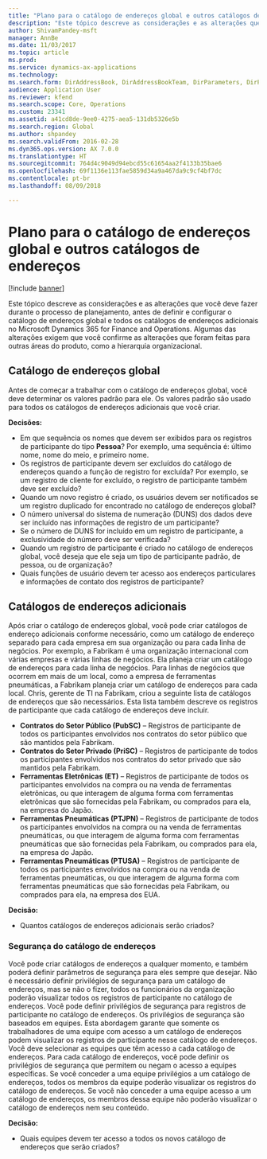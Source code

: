 ```yaml
---
title: "Plano para o catálogo de endereços global e outros catálogos de endereços"
description: "Este tópico descreve as considerações e as alterações que você deve fazer durante o processo de planejamento, antes de definir e configurar o catálogo de endereços global e todos os catálogos de endereços adicionais no Microsoft Dynamics 365 for Finance and Operations. Algumas das alterações exigem que você confirme as alterações que foram feitas para outras áreas do produto, como a hierarquia organizacional."
author: ShivamPandey-msft
manager: AnnBe
ms.date: 11/03/2017
ms.topic: article
ms.prod: 
ms.service: dynamics-ax-applications
ms.technology: 
ms.search.form: DirAddressBook, DirAddressBookTeam, DirParameters, DirPartyTable
audience: Application User
ms.reviewer: kfend
ms.search.scope: Core, Operations
ms.custom: 23341
ms.assetid: a41cd8de-9ee0-4275-aea5-131db5326e5b
ms.search.region: Global
ms.author: shpandey
ms.search.validFrom: 2016-02-28
ms.dyn365.ops.version: AX 7.0.0
ms.translationtype: HT
ms.sourcegitcommit: 764d4c9049d94ebcd55c61654aa2f4133b35bae6
ms.openlocfilehash: 69f1136e113fae5859d34a9a467da9c9cf4bf7dc
ms.contentlocale: pt-br
ms.lasthandoff: 08/09/2018

---
```


# <a name="plan-for-the-global-address-book-and-other-address-books"></a>Plano para o catálogo de endereços global e outros catálogos de endereços

[!include [banner](../includes/banner.md)]

Este tópico descreve as considerações e as alterações que você deve fazer durante o processo de planejamento, antes de definir e configurar o catálogo de endereços global e todos os catálogos de endereços adicionais no Microsoft Dynamics 365 for Finance and Operations. Algumas das alterações exigem que você confirme as alterações que foram feitas para outras áreas do produto, como a hierarquia organizacional.

<a name="global-address-book"></a>Catálogo de endereços global
-------------------

Antes de começar a trabalhar com o catálogo de endereços global, você deve determinar os valores padrão para ele. Os valores padrão são usado para todos os catálogos de endereços adicionais que você criar. 

**Decisões:**

-   Em que sequência os nomes que devem ser exibidos para os registros de participante do tipo **Pessoa**? Por exemplo, uma sequência é: último nome, nome do meio, e primeiro nome.
-   Os registros de participante devem ser excluídos do catálogo de endereços quando a função de registro for excluída? Por exemplo, se um registro de cliente for excluído, o registro de participante também deve ser excluído?
-   Quando um novo registro é criado, os usuários devem ser notificados se um registro duplicado for encontrado no catálogo de endereços global?
-   O número universal do sistema de numeração (DUNS) dos dados deve ser incluído nas informações de registro de um participante?
-   Se o número de DUNS for incluído em um registro de participante, a exclusividade do número deve ser verificada?
-   Quando um registro de participante é criado no catálogo de endereços global, você deseja que ele seja um tipo de participante padrão, de pessoa, ou de organização?
-   Quais funções de usuário devem ter acesso aos endereços particulares e informações de contato dos registros de participante?

## <a name="additional-address-books"></a>Catálogos de endereços adicionais
Após criar o catálogo de endereços global, você pode criar catálogos de endereço adicionais conforme necessário, como um catálogo de endereço separado para cada empresa em sua organização ou para cada linha de negócios. Por exemplo, a Fabrikam é uma organização internacional com várias empresas e várias linhas de negócios. Ela planeja criar um catálogo de endereços para cada linha de negócios. Para linhas de negócios que ocorrem em mais de um local, como a empresa de ferramentas pneumáticas, a Fabrikam planeja criar um catálogo de endereços para cada local. Chris, gerente de TI na Fabrikam, criou a seguinte lista de catálogos de endereços que são necessários. Esta lista também descreve os registros de participante que cada catálogo de endereços deve incluir.

-   **Contratos do Setor Público (PubSC)** – Registros de participante de todos os participantes envolvidos nos contratos do setor público que são mantidos pela Fabrikam.
-   **Contratos do Setor Privado (PriSC)** – Registros de participante de todos os participantes envolvidos nos contratos do setor privado que são mantidos pela Fabrikam.
-   **Ferramentas Eletrônicas (ET)** – Registros de participante de todos os participantes envolvidos na compra ou na venda de ferramentas eletrônicas, ou que interagem de alguma forma com ferramentas eletrônicas que são fornecidas pela Fabrikam, ou comprados para ela, na empresa do Japão.
-   **Ferramentas Pneumáticas (PTJPN)** – Registros de participante de todos os participantes envolvidos na compra ou na venda de ferramentas pneumáticas, ou que interagem de alguma forma com ferramentas pneumáticas que são fornecidas pela Fabrikam, ou comprados para ela, na empresa do Japão.
-   **Ferramentas Pneumáticas (PTUSA)** – Registros de participante de todos os participantes envolvidos na compra ou na venda de ferramentas pneumáticas, ou que interagem de alguma forma com ferramentas pneumáticas que são fornecidas pela Fabrikam, ou comprados para ela, na empresa dos EUA.

**Decisão:**

-   Quantos catálogos de endereços adicionais serão criados?

### <a name="address-book-security"></a>Segurança do catálogo de endereços

Você pode criar catálogos de endereços a qualquer momento, e também poderá definir parâmetros de segurança para eles sempre que desejar. Não é necessário definir privilégios de segurança para um catálogo de endereços, mas se não o fizer, todos os funcionários da organização poderão visualizar todos os registros de participante no catálogo de endereços. Você pode definir privilégios de segurança para registros de participante no catálogo de endereços. Os privilégios de segurança são baseados em equipes. Esta abordagem garante que somente os trabalhadores de uma equipe com acesso a um catálogo de endereços podem visualizar os registros de participante nesse catálogo de endereços. Você deve selecionar as equipes que têm acesso a cada catálogo de endereços. Para cada catálogo de endereços, você pode definir os privilégios de segurança que permitem ou negam o acesso a equipes específicas. Se você conceder a uma equipe privilégios a um catálogo de endereços, todos os membros da equipe poderão visualizar os registros do catálogo de endereços. Se você não conceder a uma equipe acesso a um catálogo de endereços, os membros dessa equipe não poderão visualizar o catálogo de endereços nem seu conteúdo. 

**Decisão:**

-   Quais equipes devem ter acesso a todos os novos catálogo de endereços que serão criados?





